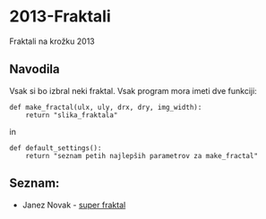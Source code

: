 # 2013-Fraktali

Fraktali na krožku 2013

## Navodila

Vsak si bo izbral neki fraktal. Vsak program mora imeti dve funkciji:

    def make_fractal(ulx, uly, drx, dry, img_width):
        return "slika_fraktala"
in

    def default_settings():
        return "seznam petih najlepših parametrov za make_fractal"
        
        
## Seznam:


* Janez Novak - [super fraktal](https://www.google.si/?gws_rd=cr&ei=SnbqUsSkCoXYswa314CQBA#q=super+fraktal)
